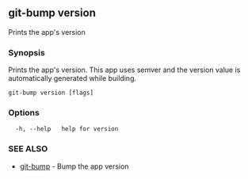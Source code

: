 ## git-bump version

Prints the app's version

### Synopsis

Prints the app's version. This app uses semver and the version value
is automatically generated while building.

```
git-bump version [flags]
```

### Options

```
  -h, --help   help for version
```

### SEE ALSO

* [git-bump](git-bump.md)	 - Bump the app version

